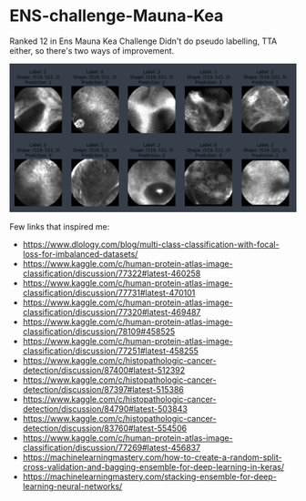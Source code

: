 # ENS-challenge-Mauna-Kea
Ranked 12 in Ens Mauna Kea Challenge
Didn't do pseudo labelling, TTA either, so there's two ways of improvement.

![Predictions](img.png)

Few links that inspired me:
- https://www.dlology.com/blog/multi-class-classification-with-focal-loss-for-imbalanced-datasets/
- https://www.kaggle.com/c/human-protein-atlas-image-classification/discussion/77322#latest-460258
- https://www.kaggle.com/c/human-protein-atlas-image-classification/discussion/77731#latest-470101
- https://www.kaggle.com/c/human-protein-atlas-image-classification/discussion/77320#latest-469487
- https://www.kaggle.com/c/human-protein-atlas-image-classification/discussion/78109#458525
- https://www.kaggle.com/c/human-protein-atlas-image-classification/discussion/77251#latest-458255
- https://www.kaggle.com/c/histopathologic-cancer-detection/discussion/87400#latest-512392
- https://www.kaggle.com/c/histopathologic-cancer-detection/discussion/87397#latest-515386
- https://www.kaggle.com/c/histopathologic-cancer-detection/discussion/84790#latest-503843
- https://www.kaggle.com/c/histopathologic-cancer-detection/discussion/83760#latest-554506
- https://www.kaggle.com/c/human-protein-atlas-image-classification/discussion/77269#latest-456837
- https://machinelearningmastery.com/how-to-create-a-random-split-cross-validation-and-bagging-ensemble-for-deep-learning-in-keras/
- https://machinelearningmastery.com/stacking-ensemble-for-deep-learning-neural-networks/
